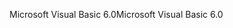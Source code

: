 <span data-ttu-id="28799-101">Microsoft Visual Basic 6.0</span><span class="sxs-lookup"><span data-stu-id="28799-101">Microsoft Visual Basic 6.0</span></span>